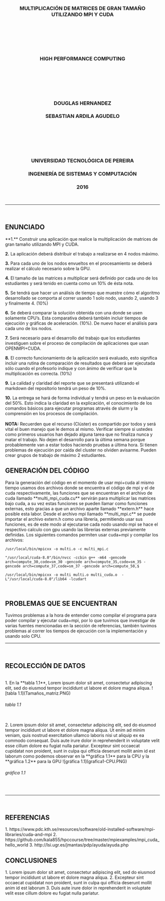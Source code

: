 <h3 align="center">MULTIPLICACIÓN DE MATRICES DE GRAN TAMAÑO UTILIZANDO MPI Y CUDA</h3>
<br>
<br>
<br>
<br>
<br>
<h3 align="center">HIGH PERFORMANCE COMPUTING</h3>
<br>
<br>
<br>
<br>
<br>
<h3 align="center">DOUGLAS HERNANDEZ</h3>
<h3 align="center">SEBASTIAN ARDILA AGUDELO</h3>
<br>
<br>
<br>
<br>
<br>
<h3 align="center">UNIVERSIDAD TECNOLÓGICA DE PEREIRA</h3>
<h3 align="center">INGENIERÍA DE SISTEMAS Y COMPUTACIÓN</h3>
<h3 align="center">2016</h3>
<br>
<HR width=100% align="center">
<br>
<h2 >ENUNCIADO</h2>
**1.** Construir una aplicación que realice la multiplicación de matrices de gran tamaño utilizando MPI y CUDA.
<br>

**2.** La aplicación deberá distribuir el trabajo a realizarse en 4 nodos máximo.
<br>

**3.** Para cada uno de los nodos envueltos en el procesamiento se deberá realizar el cálculo necesario sobre la GPU.
<br>

**4.** El tamaño de las matrices a multiplicar será definido por cada uno de los estudiantes y será tenido en cuenta como un 10% de ésta nota.
<br>

**5.** Se tendrá que hacer un análisis de tiempo que muestre cómo el algoritmo desarrollado se comporta al correr usando 1 solo nodo, usando 2, usando 3 y finalmente 4. (10%)
<br>

**6.** Se deberá comparar la solución obtenida con una donde se usen solamente CPU’s. Esta comparativa deberá también incluir tiempos de ejecución y gráficas de aceleración. (10%). De nuevo hacer el análisis para cada uno de los nodos.
<br>

**7.** Será necesario para el desarrollo del trabajo que los estudiantes investiguen sobre el proceso de compilación de aplicaciones que usan OPENMPI+CUDA.
<br>

**8.** El correcto funcionamiento de la aplicación será evaluado, esto significa incluir una rutina de comparación de resultados que deberá ser ejecutada sólo cuando el profesorlo indique y con ánimo de verificar que la multiplicación es correcta. (10%)
<br>

**9.** La calidad y claridad del reporte que se presentará utilizando el markdown del repositorio tendrá un peso de 10%.
<br>

**10.** La entrega se hará de forma individual y tendrá un peso en la evaluación del 50%. Esto indica la claridad en la explicación, el conocimiento de los comandos básicos para ejecutar programas através de slurm y la comprensión en los procesos de compilación.
<br>
<br>
**NOTA:** Recuerden que el recurso (Clúster) es compartido por todos y será vital el buen manejo que le demos al mismo. Verificar siempre si ustedes como primeros usuarios han dejado alguna tarea que no finaliza nunca y matar el trabajo. No dejen el desarrollo para la última semana porque probablemente van a estar todos haciendo pruebas a última hora. Si tienen problemas de ejecución por caída del cluster no olviden avisarme. Pueden crear grupos de trabajo de máximo 2 estudiantes.
<br>
<h2 >GENERACIÓN DEL CÓDIGO</h2>
Para la generación del código en el momento de usar mpi+cuda al mismo tiempo usamos dos archivos donde se encuentra el código de mpi y el de cuda respectivamente, las funciones que se encuentran en el archivo de cuda llamado **multi_mpi_cuda.cu** servirán para multiplicar las matrices bajo cuda, a su vez estas funciones se pueden llamar como funciones externas, esto gracias a que un archivo aparte llamado **extern.h** hace posible esta labor. Desde el archivo mpi llamado **multi_mpi.c** se puede importar el archivo extern.h como una librería, permitiendo usar sus funciones, es de este modo al ejecutarse cada nodo usando mpi se hace el respectivo calculo con gpu usando las librerias externas previamente definidas.
Los siguientes comandos permiten usar cuda+mpi y compilar los archivos:

``` /usr/local/bin/mpicxx -o multi.o -c multi_mpi.c ```

``` "/usr/local/cuda-8.0"/bin/nvcc -ccbin g++ -m64 -gencode arch=compute_30,code=sm_30 -gencode arch=compute_35,code=sm_35 -gencode arch=compute_37,code=sm_37 -gencode arch=compute_50,$ ```

``` /usr/local/bin/mpicxx -o multi multi.o multi_cuda.o  -L"/usr/local/cuda-8.0"/lib64 -lcudart ```

<br>
<h2 >PROBLEMAS QUE SE ENCUENTRAN</h2>
Tuvimos problemas a la hora de entender como compilar el programa para poder compilar y ejecutar cuda+mpi, por lo que tuvimos que investigar de varias fuentes mencionadas en la sección de referencias, también tuvimos problemas al correr los tiempos de ejecución con la implementación y usando solo CPU.
<br>
<HR width=100% align="center">
<br>
<h2>RECOLECCIÓN DE DATOS</h2>
<br>
1. En la **tabla 1.1**, Lorem ipsum dolor sit amet, consectetur adipiscing elit, sed do eiusmod tempor incididunt ut labore et dolore magna aliqua.
![tabla 1.1](Tamaños_matriz.PNG)
<br>
<h6>tabla 1.1</h6>
<br>
2. Lorem ipsum dolor sit amet, consectetur adipiscing elit, sed do eiusmod tempor incididunt ut labore et dolore magna aliqua. Ut enim ad minim veniam, quis nostrud exercitation ullamco laboris nisi ut aliquip ex ea commodo consequat. Duis aute irure dolor in reprehenderit in voluptate velit esse cillum dolore eu fugiat nulla pariatur. Excepteur sint occaecat cupidatat non proident, sunt in culpa qui officia deserunt mollit anim id est laborum como podemos observar en la **gráfica 1.1** para la CPU y la **gráfica 1.2** para la GPU
![gráfica 1.1](grafica1-CPU.PNG)
<br>
<h6>gráfica 1.1</h6>
<br>
<HR width=100% align="center">
<br>
<h2>REFERENCIAS</h2>
1. https://www.pdc.kth.se/resources/software/old-installed-software/mpi-libraries/cuda-and-mpi
2. https://github.com/kala855/hpccourse/tree/master/mpiexamples/mpi_cuda_hello_world
3. http://lsi.ugr.es/jmantas/pdp/ayuda/ayuda.php
<br>
<h2>CONCLUSIONES</h2>
1. Lorem ipsum dolor sit amet, consectetur adipiscing elit, sed do eiusmod tempor incididunt ut labore et dolore magna aliqua.
2. Excepteur sint occaecat cupidatat non proident, sunt in culpa qui officia deserunt mollit anim id est laborum
3. Duis aute irure dolor in reprehenderit in voluptate velit esse cillum dolore eu fugiat nulla pariatur. 
<br>

